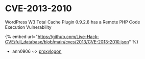 # CVE-2013-2010

WordPress W3 Total Cache Plugin 0.9.2.8 has a Remote PHP Code Execution Vulnerability

{% embed url="https://github.com/Live-Hack-CVE/full_database/blob/main/cves/2013/CVE-2013-2010.json" %}


* ann0906 ~> [proxylogon](https://zeste.alice-snow.ru/2013/database/cve-2013-2010/proxylogon-ann0906)